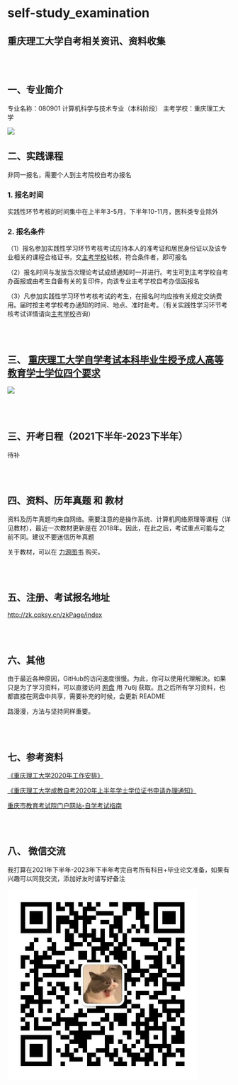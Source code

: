 # self-study_examination

## 重庆理工大学自考相关资讯、资料收集

<br />
<br />

## 一、专业简介

专业名称：080901 计算机科学与技术专业（本科阶段） 
主考学校：重庆理工大学

![](https://cdn.nlark.com/yuque/0/2021/png/12543709/1622714152372-0134f7c3-701f-4d78-9a36-8b5c5de0c0cd.png?x-oss-process=image%2Fresize%2Cw_1416)

## 二、实践课程

非同一报名，需要个人到主考院校自考办报名



### 1. 报名时间

实践性环节考核的时间集中在上半年3-5月，下半年10-11月，医科类专业除外



### 2. 报名条件

（1）报名参加实践性学习环节考核考试应持本人的准考证和居民身份证以及该专业相关的课程合格证书，交[主考学校](https://www.cqksy.cn/site/zk/bkzn/zhukao/主考学校名录.htm)验核，符合条件者，即可报名

（2）报名时间与发放当次理论考试成绩通知时一并进行。考生可到主考学校自考办面报或由考生自备有关的复印件，向该专业主考学校自考办信函报名

（3）凡参加实践性学习环节考核考试的考生，在报名时均应按有关规定交纳费用。届时按主考学校考办通知的时间、地点、准时赴考。（有关实践性学习环节考核考试详情请向[主考学校](https://www.cqksy.cn/site/zk/bkzn/zhukao/主考学校名录.htm)咨询）

<br />
<br />



## 三、 [重庆理工大学自学考试本科毕业生授予成人高等教育学士学位四个要求](https://cj.cqut.edu.cn/info/1024/1475.htm)

![](https://cj.cqut.edu.cn/__local/1/40/F0/D65E5F83D9FC6BF2B50D8973A67_066B521E_21DFD.png)

<br />

<br />



## 三、开考日程（2021下半年-2023下半年）

待补


<br />
<br />

##  四、资料、历年真题 和 教材

资料及历年真题均来自网络。需要注意的是操作系统、计算机网络原理等课程（详见教材），最近一次教材更新是在 2018年。因此，在此之后，考试重点可能与之前不同。建议不要迷信历年真题  

关于教材，可以在 [力源图书](https://liyuants.tmall.com/p/rd057697.htm) 购买。

<br />
<br />



## 五、注册、考试报名地址

http://zk.cqksy.cn/zkPage/index

<br>

<br>



## 六、其他

由于最近各种原因，GitHub的访问速度很慢。为此，你可以使用代理解决。如果只是为了学习资料，可以直接访问 [网盘](https://pan.baidu.com/s/1x6NBQeUuHGvyrQkd7wXnZw ) 用 7u6j 获取。且之后所有学习资料，也都直接在网盘中共享，需要补充的时候，会更新 README

路漫漫，方法与坚持同样重要。

<br />
<br />



## 七、参考资料

[《重庆理工大学2020年工作安排》](https://cj.cqut.edu.cn/info/1024/1344.htm)

[《重庆理工大学成教自考2020年上半年学士学位证书申请办理通知》](https://cj.cqut.edu.cn/info/1021/1385.htm)

[重庆市教育考试院门户网站-自学考试指南](https://www.cqksy.cn/site/zkList.jsp?ClassID=100)  



<br />
<br />



## 八、 微信交流

我打算在2021年下半年-2023年下半年考完自考所有科目+毕业论文准备，如果有兴趣可以同我交流，添加好友时请写好备注



![](README.assets/wechat.jpg)